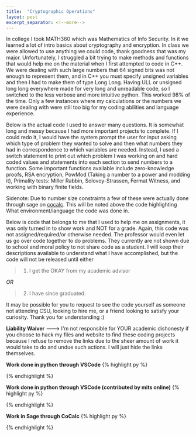 ```yaml
---
title:  "Cryptographic Operations"
layout: post
excerpt_separator: <!--more-->
---
```


In college I took MATH360 which was Mathematics of Info Security. In it we learned a lot of intro basics about cryptography and encryption. In class we were allowed to use anything we could code, thank goodness that was my major. Unfortunately, I struggled a bit trying to make methods and functions that would help me on the material when I first attempted to code in C++. We were dealing with such large numbers that 64 signed bits was not enough to represent them, and in C++ you must specify unsigned variables and then I had to make them of type Long Long. Having ULL or unsigned long long everywhere made for very long and unreadable code, so I switched to the less verbose and more intuitive python. This worked 98% of the time. Only a few instances where my calculations or the numbers we were dealing with were still too big for my coding abilities and language experience.

<!--more-->

Below is the actual code I used to answer many questions. It is somewhat long and messy because I had more important projects to complete. If I could redo it, I would have the system prompt the user for input asking which type of problem they wanted to solve and then what numbers they had in correspondence to which variables are needed. Instead, I used a switch statement to print out which problem I was working on and hard coded values and statements into each section to send numbers to a function. Some important functions available include zero-knowledge proofs, RSA encryption, PowMod (Taking a number to a power and modding it), Primality tests: Miller Rabbin, Solovoy-Strassen, Fermat Witness, and working with binary finite fields.

Sidenote: Due to number size constraints a few of these were actually done through sage on [cocalc](https://cocalc.com). This will be noted above the code highlighting What environment/language the code was done in. 

Below is code that belongs to me that I used to help me on assignments, it was only turned in to show work and NOT for a grade. Again, this code was not assigned/required/or otherwise needed. The professor would even let us go over code together to do problems. They currently are not shown due to school and moral policy to not share code as a student. I will keep their descriptions available to understand what I have accomplished, but the code will not be released until either

>1. I get the OKAY from my academic advisor

*OR*

>2. I have since graduated.

It may be possible for you to request to see the code yourself as someone not attending CSU, looking to hire me, or a friend looking to satisfy your curiosity. Thank you for understanding :)

**Liability Waiver**
---> I'm not responsible for YOUR academic dishonesty if you choose to hack my files and website to find these coding projects because I refuse to remove the links due to the sheer amount of work it would take to do and undue such actions. I will just hide the links themselves.

**Work done in python through VSCode**
{% highlight py %}

    

{% endhighlight %}

**Work done in python through VSCode (contributed by mits online)**
{% highlight py %}

    

{% endhighlight %}

**Work in Sage through CoCalc**
{% highlight py %}

    

{% endhighlight %}
